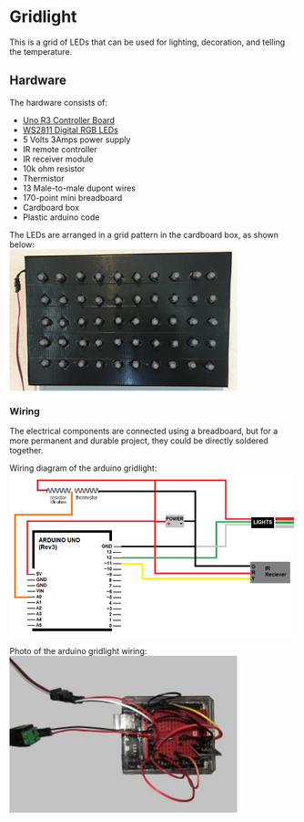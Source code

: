 # Gridlight  
This is a grid of LEDs that can be used for lighting, decoration, and telling the temperature.  

## Hardware  
The hardware consists of:  
* [Uno R3 Controller Board](https://www.amazon.com/ELEGOO-Board-ATmega328P-ATMEGA16U2-Compliant/dp/B01EWOE0UU)
* [WS2811 Digital RGB LEDs](https://www.amazon.com/gp/product/B01AG923GI/ref=ppx_yo_dt_b_search_asin_title?ie=UTF8&psc=1)
* 5 Volts 3Amps power supply
* IR remote controller
* IR receiver module
* 10k ohm resistor
* Thermistor
* 13 Male-to-male dupont wires
* 170-point mini breadboard
* Cardboard box
* Plastic arduino code

The LEDs are arranged in a grid pattern in the cardboard box, as shown below:  
<img src="https://github.com/zprevost/arduino/blob/master/sketch/marquee/gridlight.JPG" width="400" />  

### Wiring  
The electrical components are connected using a breadboard, but for a more permanent and durable project, they could be directly soldered together.  
   
Wiring diagram of the arduino gridlight:  
<img src="https://github.com/zprevost/arduino/blob/master/sketch/gridlight_5x10/gridlight_wiring_diagram.png" width="500" />
  
Photo of the arduino gridlight wiring:  
<img src="https://github.com/zprevost/arduino/blob/master/sketch/marquee/photo_arduino_wiring.jpg" width="400" />
